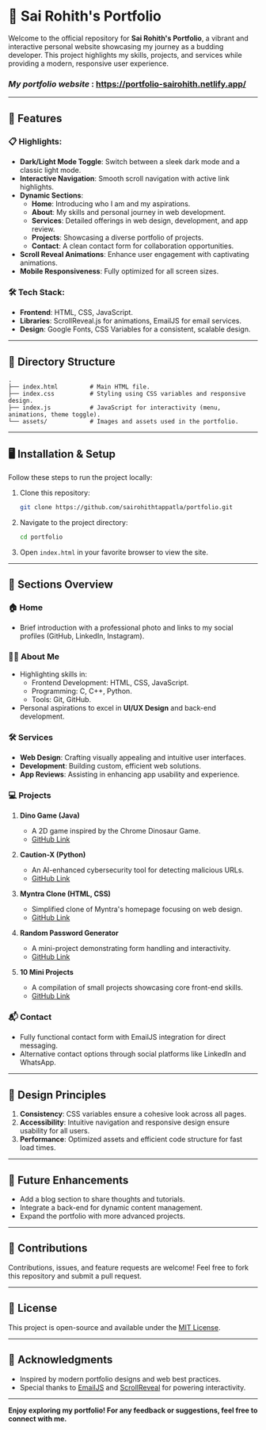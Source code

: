 # 🚀 Sai Rohith's Portfolio

Welcome to the official repository for **Sai Rohith's Portfolio**, a vibrant and interactive personal website showcasing my journey as a budding developer. This project highlights my skills, projects, and services while providing a modern, responsive user experience.

### *My portfolio website* : https://portfolio-sairohith.netlify.app/
---

## 🌟 Features

### 📋 Highlights:
- **Dark/Light Mode Toggle**: Switch between a sleek dark mode and a classic light mode.
- **Interactive Navigation**: Smooth scroll navigation with active link highlights.
- **Dynamic Sections**:
  - **Home**: Introducing who I am and my aspirations.
  - **About**: My skills and personal journey in web development.
  - **Services**: Detailed offerings in web design, development, and app review.
  - **Projects**: Showcasing a diverse portfolio of projects.
  - **Contact**: A clean contact form for collaboration opportunities.
- **Scroll Reveal Animations**: Enhance user engagement with captivating animations.
- **Mobile Responsiveness**: Fully optimized for all screen sizes.

### 🛠️ Tech Stack:
- **Frontend**: HTML, CSS, JavaScript.
- **Libraries**: ScrollReveal.js for animations, EmailJS for email services.
- **Design**: Google Fonts, CSS Variables for a consistent, scalable design.

---

## 📂 Directory Structure

```
.
├── index.html         # Main HTML file.
├── index.css          # Styling using CSS variables and responsive design.
├── index.js           # JavaScript for interactivity (menu, animations, theme toggle).
└── assets/            # Images and assets used in the portfolio.
```

---

## 🖥️ Installation & Setup

Follow these steps to run the project locally:

1. Clone this repository:
   ```bash
   git clone https://github.com/sairohithtappatla/portfolio.git
   ```

2. Navigate to the project directory:
   ```bash
   cd portfolio
   ```

3. Open `index.html` in your favorite browser to view the site.

---

## 🌌 Sections Overview

### 🏠 Home
- Brief introduction with a professional photo and links to my social profiles (GitHub, LinkedIn, Instagram).

### 🧑‍💻 About Me
- Highlighting skills in:
  - Frontend Development: HTML, CSS, JavaScript.
  - Programming: C, C++, Python.
  - Tools: Git, GitHub.
- Personal aspirations to excel in **UI/UX Design** and back-end development.

### 🛠️ Services
- **Web Design**: Crafting visually appealing and intuitive user interfaces.
- **Development**: Building custom, efficient web solutions.
- **App Reviews**: Assisting in enhancing app usability and experience.

### 💻 Projects
1. **Dino Game (Java)**
   - A 2D game inspired by the Chrome Dinosaur Game.
   - [GitHub Link](https://github.com/sairohithtappatla/Dino-Game)

2. **Caution-X (Python)**
   - An AI-enhanced cybersecurity tool for detecting malicious URLs.
   - [GitHub Link](https://github.com/sairohithtappatla/CautionX)

3. **Myntra Clone (HTML, CSS)**
   - Simplified clone of Myntra's homepage focusing on web design.
   - [GitHub Link](https://github.com/sairohithtappatla/PROJECTS)

4. **Random Password Generator**
   - A mini-project demonstrating form handling and interactivity.
   - [GitHub Link](https://github.com/sairohithtappatla/Mini_Projects/tree/main/password%20generator)

5. **10 Mini Projects**
   - A compilation of small projects showcasing core front-end skills.
   - [GitHub Link](https://github.com/sairohithtappatla/Mini_Projects)

### 📬 Contact
- Fully functional contact form with EmailJS integration for direct messaging.
- Alternative contact options through social platforms like LinkedIn and WhatsApp.

---

## 🎨 Design Principles

1. **Consistency**: CSS variables ensure a cohesive look across all pages.
2. **Accessibility**: Intuitive navigation and responsive design ensure usability for all users.
3. **Performance**: Optimized assets and efficient code structure for fast load times.

---

## 🚀 Future Enhancements

- Add a blog section to share thoughts and tutorials.
- Integrate a back-end for dynamic content management.
- Expand the portfolio with more advanced projects.

---

## 🤝 Contributions

Contributions, issues, and feature requests are welcome! Feel free to fork this repository and submit a pull request.

---

## 📜 License

This project is open-source and available under the [MIT License](LICENSE).

---

## 🌟 Acknowledgments

- Inspired by modern portfolio designs and web best practices.
- Special thanks to [EmailJS](https://www.emailjs.com/) and [ScrollReveal](https://scrollrevealjs.org/) for powering interactivity.

---

**Enjoy exploring my portfolio! For any feedback or suggestions, feel free to connect with me.**

